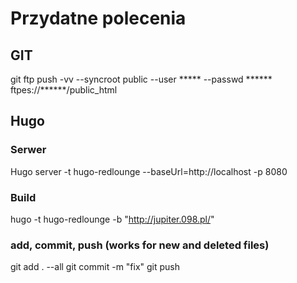 # Przydatne polecenia

## GIT
git ftp push -vv --syncroot public --user ***** --passwd ****** ftpes://******/public_html

## Hugo 

### Serwer
Hugo server -t hugo-redlounge --baseUrl=http://localhost -p 8080

### Build
hugo -t hugo-redlounge -b "http://jupiter.098.pl/"

### add, commit, push (works for new and deleted files) 
git add . --all
git commit -m "fix"
git push